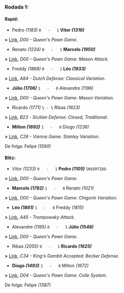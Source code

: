 ### Rodada 1:

#### Rapid:

* Pedro *(1183)* `0   -   1` **Vitor *(1316)*** 

**>** [Link](https://www.lichess.org/V2sxuQDq), *D00 - Queen's Pawn Game*.
* Renato *(1234)* `0   -   1` **Marcelo *(1950)*** 

**>** [Link](https://www.lichess.org/88IwjQLc), *D00 - Queen's Pawn Game: Mason Attack*.
* Freddy *(1868)* `0   -   1` **Léo *(1933)*** 

**>** [Link](https://www.lichess.org/jErAgptw), *A84 - Dutch Defense: Classical Variation*.
* **Júlio *(1706)*** `1   -   0`  Alexandre *(1196)* 

**>** [Link](https://www.lichess.org/SMPemRrp), *D00 - Queen's Pawn Game: Mason Variation*.
* Ricardo *(1771)* `½ - ½` Ribas *(1623)* 

**>** [Link](https://www.lichess.org/LTYw2mFX), *B23 - Sicilian Defense: Closed, Traditional*.
* **Milton *(1892)*** `1   -   0`  Diogo *(1236)* 

**>** [Link](https://www.lichess.org/Q7BaIb8v), *C26 - Vienna Game: Stanley Variation*.

De folga: Felipe *(1590)*

#### Blitz:

* Vitor *(1233)* `0   -   1` **Pedro *(1105)*** `INVERTIDO`

**>** [Link](https://www.lichess.org/Z4XgGxLN), *D00 - Queen's Pawn Game*.
* **Marcelo *(1782)*** `1   -   0`  Renato *(1021)* 

**>** [Link](https://www.lichess.org/9SCbnWsf), *D00 - Queen's Pawn Game: Chigorin Variation*.
* **Léo *(1861)*** `1   -   0`  Freddy *(1815)* 

**>** [Link](https://www.lichess.org/EdwQe0e0), *A45 - Trompowsky Attack*.
* Alexandre *(1165)* `0   -   1` **Júlio *(1546)*** 

**>** [Link](https://www.lichess.org/r9QMmITh), *D00 - Queen's Pawn Game*.
* Ribas *(2055)* `0   -   1` **Ricardo *(1625)*** 

**>** [Link](https://www.lichess.org/ocUpBa5T), *C34 - King's Gambit Accepted: Becker Defense*.
* **Diogo *(1493)*** `1   -   0`  Milton *(1672)* 

**>** [Link](https://www.lichess.org/9E2gILyV), *D04 - Queen's Pawn Game: Colle System*.

De folga: Felipe *(1387)*

